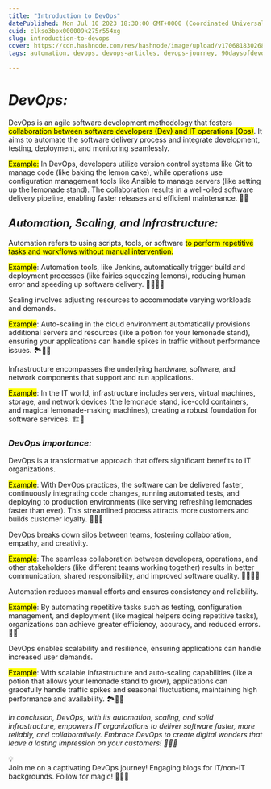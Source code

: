 ```yaml
---
title: "Introduction to DevOps"
datePublished: Mon Jul 10 2023 18:30:00 GMT+0000 (Coordinated Universal Time)
cuid: clkso3bpx000009k275r554xg
slug: introduction-to-devops
cover: https://cdn.hashnode.com/res/hashnode/image/upload/v1706818302680/4ddff473-ca84-43b9-b28c-063199bbf836.png
tags: automation, devops, devops-articles, devops-journey, 90daysofdevops, trainwithshubham, devopscommunity

---
```


# *DevOps:*

DevOps is an agile software development methodology that fosters <mark>collaboration between software developers (Dev) and IT operations (Ops)</mark>. It aims to automate the software delivery process and integrate development, testing, deployment, and monitoring seamlessly.

<mark>Example:</mark> In DevOps, developers utilize version control systems like Git to manage code (like baking the lemon cake), while operations use configuration management tools like Ansible to manage servers (like setting up the lemonade stand). The collaboration results in a well-oiled software delivery pipeline, enabling faster releases and efficient maintenance. 🏰🧁

## ***Automation, Scaling, and Infrastructure:***

Automation refers to using scripts, tools, or software <mark>to perform repetitive tasks and workflows without manual intervention.</mark>

<mark>Example</mark>: Automation tools, like Jenkins, automatically trigger build and deployment processes (like fairies squeezing lemons), reducing human error and speeding up software delivery. 🧚‍♂️🍋✨

Scaling involves adjusting resources to accommodate varying workloads and demands.

<mark>Example</mark>: Auto-scaling in the cloud environment automatically provisions additional servers and resources (like a potion for your lemonade stand), ensuring your applications can handle spikes in traffic without performance issues. 🏞️🥤🌈

Infrastructure encompasses the underlying hardware, software, and network components that support and run applications.

<mark>Example</mark>: In the IT world, infrastructure includes servers, virtual machines, storage, and network devices (the lemonade stand, ice-cold containers, and magical lemonade-making machines), creating a robust foundation for software services. 🏗️🍋

### ***DevOps Importance:***

DevOps is a transformative approach that offers significant benefits to IT organizations.

<mark>Example</mark>: With DevOps practices, the software can be delivered faster, continuously integrating code changes, running automated tests, and deploying to production environments (like serving refreshing lemonades faster than ever). This streamlined process attracts more customers and builds customer loyalty. 🚀🍹🏰

DevOps breaks down silos between teams, fostering collaboration, empathy, and creativity.

<mark>Example</mark>: The seamless collaboration between developers, operations, and other stakeholders (like different teams working together) results in better communication, shared responsibility, and improved software quality. 🤝🌟🧙‍♀️

Automation reduces manual efforts and ensures consistency and reliability.

<mark>Example</mark>: By automating repetitive tasks such as testing, configuration management, and deployment (like magical helpers doing repetitive tasks), organizations can achieve greater efficiency, accuracy, and reduced errors. 🤖✨

DevOps enables scalability and resilience, ensuring applications can handle increased user demands.

<mark>Example</mark>: With scalable infrastructure and auto-scaling capabilities (like a potion that allows your lemonade stand to grow), applications can gracefully handle traffic spikes and seasonal fluctuations, maintaining high performance and availability. 🏞️🥤🌌

*In conclusion, DevOps, with its automation, scaling, and solid infrastructure, empowers IT organizations to deliver software faster, more reliably, and collaboratively. Embrace DevOps to create digital wonders that leave a lasting impression on your customers! 🌟🚀✨*

<div data-node-type="callout">
<div data-node-type="callout-emoji">💡</div>
<div data-node-type="callout-text">Join me on a captivating DevOps journey! Engaging blogs for IT/non-IT backgrounds. Follow for magic! 🌟🚀✨</div>
</div>